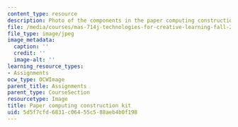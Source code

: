 ```yaml
---
content_type: resource
description: Photo of the components in the paper computing construction kit.
file: /media/courses/mas-714j-technologies-for-creative-learning-fall-2009/5d5f7cfd6831c06455c588aeb4b0f198_Image1.jpg
file_type: image/jpeg
image_metadata:
  caption: ''
  credit: ''
  image-alt: ''
learning_resource_types:
- Assignments
ocw_type: OCWImage
parent_title: Assignments
parent_type: CourseSection
resourcetype: Image
title: Paper computing construction kit
uid: 5d5f7cfd-6831-c064-55c5-88aeb4b0f198
---
```

